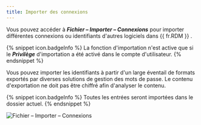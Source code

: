 ```yaml
---
title: Importer des connexions
---
```

Vous pouvez accéder à ***Fichier – Importer – Connexions*** pour importer différentes connexions ou identifiants d'autres logiciels dans {{ fr.RDM }} . 

{% snippet icon.badgeInfo %} 
La fonction d'importation n'est active que si le ***Privilège*** d'importation a été activé dans le compte d'utilisateur. 
{% endsnippet %}
 
Vous pouvez importer les identifiants à partir d'un large éventail de formats exportés par diverses solutions de gestion des mots de passe. Le contenu d'exportation ne doit pas être chiffré afin d'analyser le contenu. 

{% snippet icon.badgeInfo %} 
Toutes les entrées seront importées dans le dossier actuel. 
{% endsnippet %}
 
![Fichier – Importer – Connexions](https://webdevolutions.azureedge.net/docs/fr/rdm/windows/clip10745.png) 

